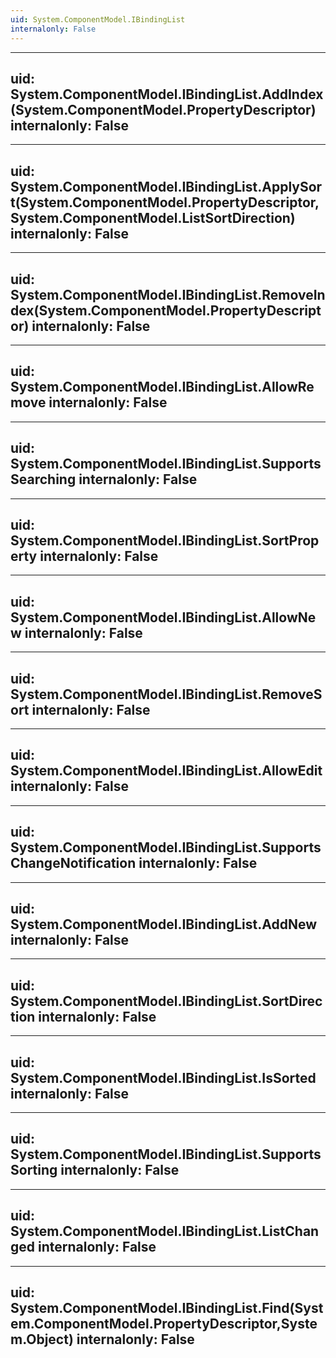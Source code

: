 ```yaml
---
uid: System.ComponentModel.IBindingList
internalonly: False
---
```


---
uid: System.ComponentModel.IBindingList.AddIndex(System.ComponentModel.PropertyDescriptor)
internalonly: False
---

---
uid: System.ComponentModel.IBindingList.ApplySort(System.ComponentModel.PropertyDescriptor,System.ComponentModel.ListSortDirection)
internalonly: False
---

---
uid: System.ComponentModel.IBindingList.RemoveIndex(System.ComponentModel.PropertyDescriptor)
internalonly: False
---

---
uid: System.ComponentModel.IBindingList.AllowRemove
internalonly: False
---

---
uid: System.ComponentModel.IBindingList.SupportsSearching
internalonly: False
---

---
uid: System.ComponentModel.IBindingList.SortProperty
internalonly: False
---

---
uid: System.ComponentModel.IBindingList.AllowNew
internalonly: False
---

---
uid: System.ComponentModel.IBindingList.RemoveSort
internalonly: False
---

---
uid: System.ComponentModel.IBindingList.AllowEdit
internalonly: False
---

---
uid: System.ComponentModel.IBindingList.SupportsChangeNotification
internalonly: False
---

---
uid: System.ComponentModel.IBindingList.AddNew
internalonly: False
---

---
uid: System.ComponentModel.IBindingList.SortDirection
internalonly: False
---

---
uid: System.ComponentModel.IBindingList.IsSorted
internalonly: False
---

---
uid: System.ComponentModel.IBindingList.SupportsSorting
internalonly: False
---

---
uid: System.ComponentModel.IBindingList.ListChanged
internalonly: False
---

---
uid: System.ComponentModel.IBindingList.Find(System.ComponentModel.PropertyDescriptor,System.Object)
internalonly: False
---
